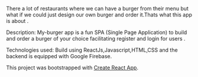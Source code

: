 There a lot of restaurants where we can have a burger from their menu but what if we could just design our own burger and order it.Thats what this app is about .

Description: 
My-burger app is a fun SPA (Single Page Application) to build and order a burger of your choice facilitating register and login for users .

Technologies used: 
Build using ReactJs,Javascript,HTML,CSS and the backend is equipped with Google Firebase.

This project was bootstrapped with [Create React App](https://github.com/facebook/create-react-app).


